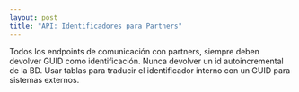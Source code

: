 ```yaml
---
layout: post
title: "API: Identificadores para Partners"
---
```

Todos los endpoints de comunicación con partners, siempre deben devolver GUID como identificación. Nunca devolver un id autoincremental de la BD. Usar tablas para traducir el identificador interno con un GUID para sistemas externos.